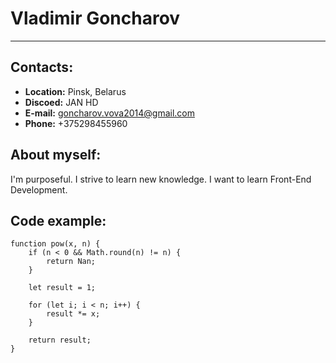 # Vladimir Goncharov
---
## Contacts:
* **Location:** Pinsk, Belarus
* **Discoed:** JAN HD
* **E-mail:** goncharov.vova2014@gmail.com
* **Phone:** +375298455960
## About myself:
I'm purposeful. I strive to learn new knowledge.
I want to learn Front-End Development.
## Code example:
```
function pow(x, n) {
    if (n < 0 && Math.round(n) != n) {
        return Nan;
    }

    let result = 1;

    for (let i; i < n; i++) {
        result *= x;
    }

    return result;
}
```
